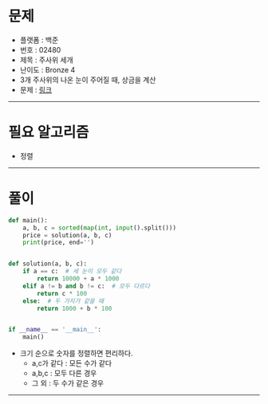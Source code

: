 # 문제
- 플랫폼 : 백준
- 번호 : 02480
- 제목 : 주사위 세개
- 난이도 : Bronze 4
- 3개 주사위의 나온 눈이 주어질 때, 상금을 계산
- 문제 : <a href="https://www.acmicpc.net/problem/2480" target="_blank">링크</a>

---

# 필요 알고리즘
- 정렬

---

# 풀이
```python
def main():
    a, b, c = sorted(map(int, input().split()))
    price = solution(a, b, c)
    print(price, end='')


def solution(a, b, c):
    if a == c:  # 세 눈이 모두 같다
        return 10000 + a * 1000
    elif a != b and b != c:  # 모두 다르다
        return c * 100
    else:  # 두 가지가 같을 때
        return 1000 + b * 100


if __name__ == '__main__':
    main()
```
- 크기 순으로 숫자를 정렬하면 편리하다.
  - a,c가 같다 : 모든 수가 같다
  - a,b,c : 모두 다른 경우
  - 그 외 : 두 수가 같은 경우

---
